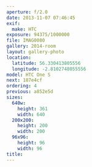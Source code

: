 ```yaml
---
aperture: f/2.0
date: 2013-11-07 07:46:45
exif:
  make: HTC
exposure: 94375/1000000
file: IMAG0080
gallery: 2014-room
layout: gallery-photo
location:
  latitude: 56.330413805556
  longitude: -2.8102748055556
model: HTC One S
next: 187e4cf
ordering: 4
previous: a852e5d
sizes:
  640w:
    height: 361
    width: 640
  200x200:
    height: 200
    width: 200
  96x96:
    height: 96
    width: 96
title: 
---
```

